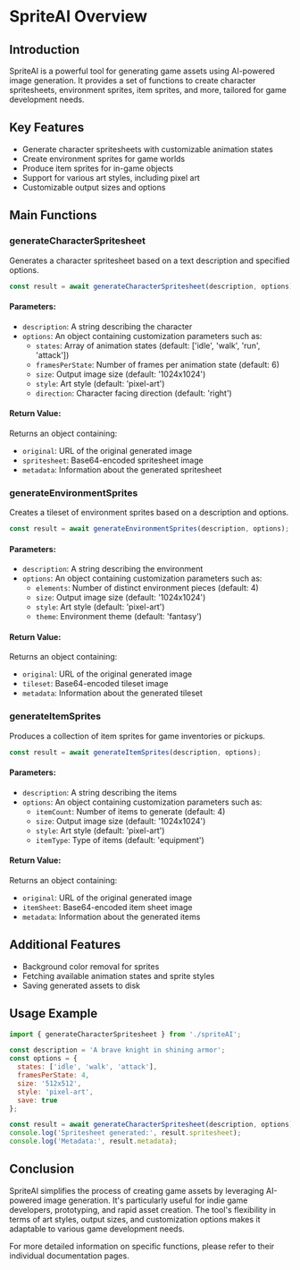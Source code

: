 # SpriteAI Overview

## Introduction

SpriteAI is a powerful tool for generating game assets using AI-powered image generation. It provides a set of functions to create character spritesheets, environment sprites, item sprites, and more, tailored for game development needs.

## Key Features

- Generate character spritesheets with customizable animation states
- Create environment sprites for game worlds
- Produce item sprites for in-game objects
- Support for various art styles, including pixel art
- Customizable output sizes and options

## Main Functions

### generateCharacterSpritesheet

Generates a character spritesheet based on a text description and specified options.

```javascript
const result = await generateCharacterSpritesheet(description, options);
```

#### Parameters:
- `description`: A string describing the character
- `options`: An object containing customization parameters such as:
  - `states`: Array of animation states (default: ['idle', 'walk', 'run', 'attack'])
  - `framesPerState`: Number of frames per animation state (default: 6)
  - `size`: Output image size (default: '1024x1024')
  - `style`: Art style (default: 'pixel-art')
  - `direction`: Character facing direction (default: 'right')

#### Return Value:
Returns an object containing:
- `original`: URL of the original generated image
- `spritesheet`: Base64-encoded spritesheet image
- `metadata`: Information about the generated spritesheet

### generateEnvironmentSprites

Creates a tileset of environment sprites based on a description and options.

```javascript
const result = await generateEnvironmentSprites(description, options);
```

#### Parameters:
- `description`: A string describing the environment
- `options`: An object containing customization parameters such as:
  - `elements`: Number of distinct environment pieces (default: 4)
  - `size`: Output image size (default: '1024x1024')
  - `style`: Art style (default: 'pixel-art')
  - `theme`: Environment theme (default: 'fantasy')

#### Return Value:
Returns an object containing:
- `original`: URL of the original generated image
- `tileset`: Base64-encoded tileset image
- `metadata`: Information about the generated tileset

### generateItemSprites

Produces a collection of item sprites for game inventories or pickups.

```javascript
const result = await generateItemSprites(description, options);
```

#### Parameters:
- `description`: A string describing the items
- `options`: An object containing customization parameters such as:
  - `itemCount`: Number of items to generate (default: 4)
  - `size`: Output image size (default: '1024x1024')
  - `style`: Art style (default: 'pixel-art')
  - `itemType`: Type of items (default: 'equipment')

#### Return Value:
Returns an object containing:
- `original`: URL of the original generated image
- `itemSheet`: Base64-encoded item sheet image
- `metadata`: Information about the generated items

## Additional Features

- Background color removal for sprites
- Fetching available animation states and sprite styles
- Saving generated assets to disk

## Usage Example

```javascript
import { generateCharacterSpritesheet } from './spriteAI';

const description = 'A brave knight in shining armor';
const options = {
  states: ['idle', 'walk', 'attack'],
  framesPerState: 4,
  size: '512x512',
  style: 'pixel-art',
  save: true
};

const result = await generateCharacterSpritesheet(description, options);
console.log('Spritesheet generated:', result.spritesheet);
console.log('Metadata:', result.metadata);
```

## Conclusion

SpriteAI simplifies the process of creating game assets by leveraging AI-powered image generation. It's particularly useful for indie game developers, prototyping, and rapid asset creation. The tool's flexibility in terms of art styles, output sizes, and customization options makes it adaptable to various game development needs.

For more detailed information on specific functions, please refer to their individual documentation pages.